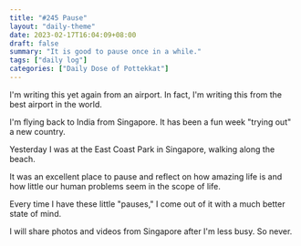 ```yaml
---
title: "#245 Pause"
layout: "daily-theme"
date: 2023-02-17T16:04:09+08:00
draft: false
summary: "It is good to pause once in a while."
tags: ["daily log"]
categories: ["Daily Dose of Pottekkat"]
---
```


I'm writing this yet again from an airport. In fact, I'm writing this from the best airport in the world.

I'm flying back to India from Singapore. It has been a fun week "trying out" a new country.

Yesterday I was at the East Coast Park in Singapore, walking along the beach.

It was an excellent place to pause and reflect on how amazing life is and how little our human problems seem in the scope of life.

Every time I have these little "pauses," I come out of it with a much better state of mind.

I will share photos and videos from Singapore after I'm less busy. So never.
